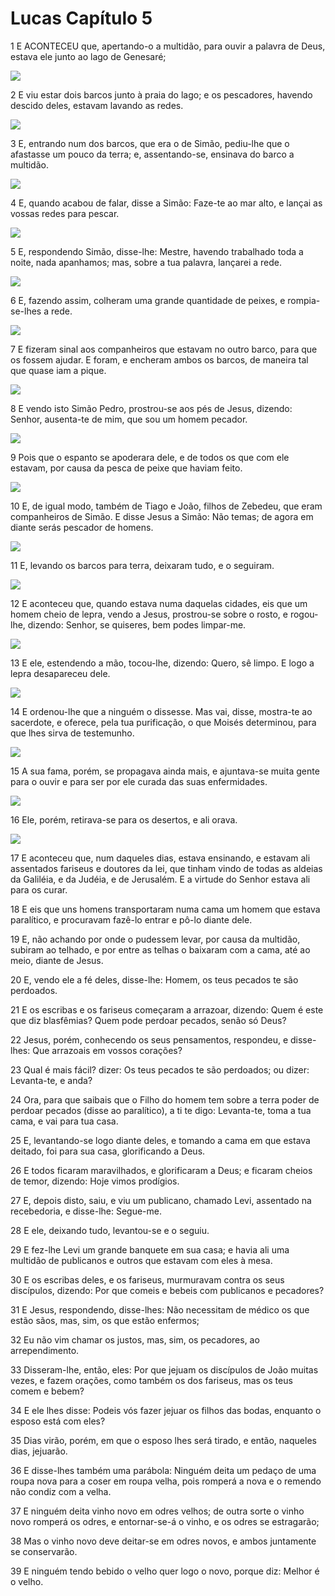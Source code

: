 # Lucas Capítulo 5

1	E ACONTECEU que, apertando-o a multidão, para ouvir a palavra de Deus, estava ele junto ao lago de Genesaré;

![](.img/42_Lk_05_01_RG.jpg)

2	E viu estar dois barcos junto à praia do lago; e os pescadores, havendo descido deles, estavam lavando as redes.

![](.img/42_Lk_05_02_RG.jpg)

3	E, entrando num dos barcos, que era o de Simão, pediu-lhe que o afastasse um pouco da terra; e, assentando-se, ensinava do barco a multidão.

![](.img/42_Lk_05_03_RG.jpg)

4	E, quando acabou de falar, disse a Simão: Faze-te ao mar alto, e lançai as vossas redes para pescar.

![](.img/42_Lk_05_04_RG.jpg)

5	E, respondendo Simão, disse-lhe: Mestre, havendo trabalhado toda a noite, nada apanhamos; mas, sobre a tua palavra, lançarei a rede.

![](.img/42_Lk_05_05_RG.jpg)

6	E, fazendo assim, colheram uma grande quantidade de peixes, e rompia-se-lhes a rede.

![](.img/42_Lk_05_06_RG.jpg)

7	E fizeram sinal aos companheiros que estavam no outro barco, para que os fossem ajudar. E foram, e encheram ambos os barcos, de maneira tal que quase iam a pique.

![](.img/42_Lk_05_07_RG.jpg)

8	E vendo isto Simão Pedro, prostrou-se aos pés de Jesus, dizendo: Senhor, ausenta-te de mim, que sou um homem pecador.

![](.img/42_Lk_05_08_RG.jpg)

9	Pois que o espanto se apoderara dele, e de todos os que com ele estavam, por causa da pesca de peixe que haviam feito.

![](.img/42_Lk_05_09_RG.jpg)

10	E, de igual modo, também de Tiago e João, filhos de Zebedeu, que eram companheiros de Simão. E disse Jesus a Simão: Não temas; de agora em diante serás pescador de homens.

![](.img/42_Lk_05_10_RG.jpg)

11	E, levando os barcos para terra, deixaram tudo, e o seguiram.

![](.img/42_Lk_05_11_RG.jpg)

12	E aconteceu que, quando estava numa daquelas cidades, eis que um homem cheio de lepra, vendo a Jesus, prostrou-se sobre o rosto, e rogou-lhe, dizendo: Senhor, se quiseres, bem podes limpar-me.

![](.img/42_Lk_05_12_RG.jpg)

13	E ele, estendendo a mão, tocou-lhe, dizendo: Quero, sê limpo. E logo a lepra desapareceu dele.

![](.img/42_Lk_05_13_RG.jpg)

14	E ordenou-lhe que a ninguém o dissesse. Mas vai, disse, mostra-te ao sacerdote, e oferece, pela tua purificação, o que Moisés determinou, para que lhes sirva de testemunho.

![](.img/42_Lk_05_14_RG.jpg)

15	A sua fama, porém, se propagava ainda mais, e ajuntava-se muita gente para o ouvir e para ser por ele curada das suas enfermidades.

![](.img/42_Lk_05_15_RG.jpg)

16	Ele, porém, retirava-se para os desertos, e ali orava.

![](.img/42_Lk_05_16_RG.jpg)

17	E aconteceu que, num daqueles dias, estava ensinando, e estavam ali assentados fariseus e doutores da lei, que tinham vindo de todas as aldeias da Galiléia, e da Judéia, e de Jerusalém. E a virtude do Senhor estava ali para os curar.

18	E eis que uns homens transportaram numa cama um homem que estava paralítico, e procuravam fazê-lo entrar e pô-lo diante dele.

19	E, não achando por onde o pudessem levar, por causa da multidão, subiram ao telhado, e por entre as telhas o baixaram com a cama, até ao meio, diante de Jesus.

20	E, vendo ele a fé deles, disse-lhe: Homem, os teus pecados te são perdoados.

21	E os escribas e os fariseus começaram a arrazoar, dizendo: Quem é este que diz blasfêmias? Quem pode perdoar pecados, senão só Deus?

22	Jesus, porém, conhecendo os seus pensamentos, respondeu, e disse-lhes: Que arrazoais em vossos corações?

23	Qual é mais fácil? dizer: Os teus pecados te são perdoados; ou dizer: Levanta-te, e anda?

24	Ora, para que saibais que o Filho do homem tem sobre a terra poder de perdoar pecados (disse ao paralítico), a ti te digo: Levanta-te, toma a tua cama, e vai para tua casa.

25	E, levantando-se logo diante deles, e tomando a cama em que estava deitado, foi para sua casa, glorificando a Deus.

26	E todos ficaram maravilhados, e glorificaram a Deus; e ficaram cheios de temor, dizendo: Hoje vimos prodígios.

27	E, depois disto, saiu, e viu um publicano, chamado Levi, assentado na recebedoria, e disse-lhe: Segue-me.

28	E ele, deixando tudo, levantou-se e o seguiu.

29	E fez-lhe Levi um grande banquete em sua casa; e havia ali uma multidão de publicanos e outros que estavam com eles à mesa.

30	E os escribas deles, e os fariseus, murmuravam contra os seus discípulos, dizendo: Por que comeis e bebeis com publicanos e pecadores?

31	E Jesus, respondendo, disse-lhes: Não necessitam de médico os que estão sãos, mas, sim, os que estão enfermos;

32	Eu não vim chamar os justos, mas, sim, os pecadores, ao arrependimento.

33	Disseram-lhe, então, eles: Por que jejuam os discípulos de João muitas vezes, e fazem orações, como também os dos fariseus, mas os teus comem e bebem?

34	E ele lhes disse: Podeis vós fazer jejuar os filhos das bodas, enquanto o esposo está com eles?

35	Dias virão, porém, em que o esposo lhes será tirado, e então, naqueles dias, jejuarão.

36	E disse-lhes também uma parábola: Ninguém deita um pedaço de uma roupa nova para a coser em roupa velha, pois romperá a nova e o remendo não condiz com a velha.

37	E ninguém deita vinho novo em odres velhos; de outra sorte o vinho novo romperá os odres, e entornar-se-á o vinho, e os odres se estragarão;

38	Mas o vinho novo deve deitar-se em odres novos, e ambos juntamente se conservarão.

39	E ninguém tendo bebido o velho quer logo o novo, porque diz: Melhor é o velho.

